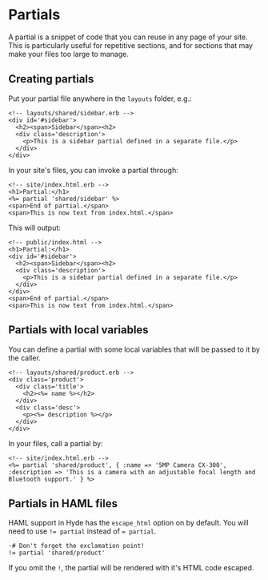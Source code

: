 Partials
========

A partial is a snippet of code that you can reuse in any page of your site.
This is particularly useful for repetitive sections, and for sections that may
make your files too large to manage.

Creating partials
-----------------

Put your partial file anywhere in the `layouts` folder, e.g.:

    <!-- layouts/shared/sidebar.erb -->
    <div id='#sidebar'>
      <h2><span>Sidebar</span><h2>
      <div class='description'>
        <p>This is a sidebar partial defined in a separate file.</p>
      </div>
    </div>

In your site's files, you can invoke a partial through:

    <!-- site/index.html.erb -->
    <h1>Partial:</h1>
    <%= partial 'shared/sidebar' %>
    <span>End of partial.</span>
    <span>This is now text from index.html.</span>

This will output:
    
    <!-- public/index.html -->
    <h1>Partial:</h1>
    <div id='#sidebar'>
      <h2><span>Sidebar</span><h2>
      <div class='description'>
        <p>This is a sidebar partial defined in a separate file.</p>
      </div>
    </div>
    <span>End of partial.</span>
    <span>This is now text from index.html.</span>

Partials with local variables
-----------------------------

You can define a partial with some local variables that will be passed
to it by the caller.

    <!-- layouts/shared/product.erb -->
    <div class='product'>
      <div class='title'>
        <h2><%= name %></h2>
      </div>
      <div class='desc'>
        <p><%= description %></p>
      </div>
    </div>

In your files, call a partial by:
      
    <!-- site/index.html.erb -->
    <%= partial 'shared/product', { :name => '5MP Camera CX-300', :description => 'This is a camera with an adjustable focal length and Bluetooth support.' } %>

Partials in HAML files
----------------------

HAML support in Hyde has the `escape_html` option on by default. You
will need to use `!= partial` instead of `= partial`.

    -# Don't forget the exclamation point!
    != partial 'shared/product'

If you omit the `!`, the partial will be rendered with it's HTML code
escaped.
